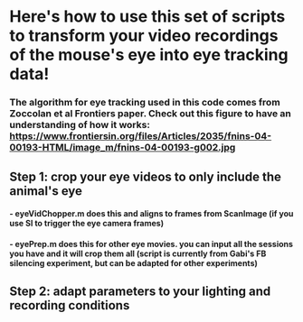 # Here's how to use this set of scripts to transform your video recordings of the mouse's eye into eye tracking data!

### The algorithm for eye tracking used in this code comes from Zoccolan et al Frontiers paper. Check out this figure to have an understanding of how it works: https://www.frontiersin.org/files/Articles/2035/fnins-04-00193-HTML/image_m/fnins-04-00193-g002.jpg



## Step 1: crop your eye videos to only include the animal's eye
#### - eyeVidChopper.m does this and aligns to frames from ScanImage (if you use SI to trigger the eye camera frames)
#### - eyePrep.m does this for other eye movies. you can input all the sessions you have and it will crop them all (script is currently from Gabi's FB silencing experiment, but can be adapted for other experiments)

## Step 2: adapt parameters to your lighting and recording conditions 
